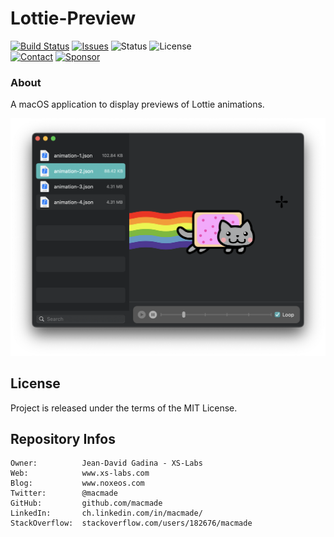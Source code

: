 Lottie-Preview
==============

[![Build Status](https://img.shields.io/github/actions/workflow/status/macmade/Lottie-Preview/ci-mac.yaml?label=macOS&logo=apple)](https://github.com/macmade/Lottie-Preview/actions/workflows/ci-mac.yaml)
[![Issues](http://img.shields.io/github/issues/macmade/Lottie-Preview.svg?logo=github)](https://github.com/macmade/Lottie-Preview/issues)
![Status](https://img.shields.io/badge/status-active-brightgreen.svg?logo=git)
![License](https://img.shields.io/badge/license-mit-brightgreen.svg?logo=open-source-initiative)  
[![Contact](https://img.shields.io/badge/follow-@macmade-blue.svg?logo=twitter&style=social)](https://twitter.com/macmade)
[![Sponsor](https://img.shields.io/badge/sponsor-macmade-pink.svg?logo=github-sponsors&style=social)](https://github.com/sponsors/macmade)

### About

A macOS application to display previews of Lottie animations.

![Screenshot](Assets/Screenshot.png "Screenshot")

License
-------

Project is released under the terms of the MIT License.

Repository Infos
----------------

    Owner:          Jean-David Gadina - XS-Labs
    Web:            www.xs-labs.com
    Blog:           www.noxeos.com
    Twitter:        @macmade
    GitHub:         github.com/macmade
    LinkedIn:       ch.linkedin.com/in/macmade/
    StackOverflow:  stackoverflow.com/users/182676/macmade
